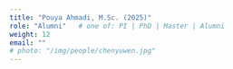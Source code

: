 ```yaml
---
title: "Pouya Ahmadi, M.Sc. (2025)"
role: "Alumni"   # one of: PI | PhD | Master | Alumni
weight: 12
email: ""
# photo: "/img/people/chenyuwen.jpg"
---
```


